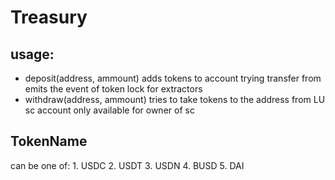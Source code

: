 # Treasury
## usage:
* deposit<TokenName>(address, ammount) adds tokens to account trying transfer from
emits the event of token lock for extractors
* withdraw<TokenName>(address, ammount) tries to take tokens to the address from LU sc account
only available for owner of sc
## TokenName
can be one of:
    1. USDC
    2. USDT
    3. USDN
    4. BUSD
    5. DAI



